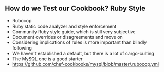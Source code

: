 ## How do we Test our Cookbook? Ruby Style
* Rubocop
* Ruby static code analyzer and style enforcement
 * Community Ruby style guide, which is still very subjective
* Document overrides or disagreements and move on
 * Considering implications of rules is more important than blindly following
* We haven't established a default, but there is a lot of cargo-culting
 * The MySQL one is a good starter
 * <https://github.com/chef-cookbooks/mysql/blob/master/.rubocop.yml>
